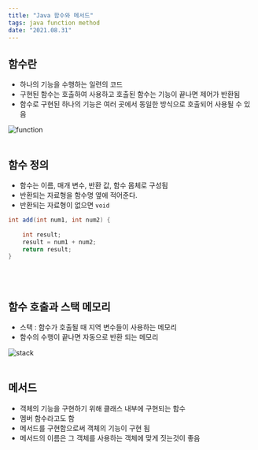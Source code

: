 ```yaml
---
title: "Java 함수와 메서드"
tags: java function method
date: "2021.08.31"
---
```


## 함수란
- 하나의 기능을 수행하는 일련의 코드
- 구현된 함수는 호출하여 사용하고 호출된 함수는 기능이 끝나면 제어가 반환됨
- 함수로 구현된 하나의 기능은 여러 곳에서 동일한 방식으로 호출되어 사용될 수 있음

![function](https://gitlab.com/easyspubjava/javacoursework/-/raw/master/Chapter2/2-03/img/function.png)
<br>
<br>

## 함수 정의
- 함수는 이름, 매개 변수, 반환 값, 함수 몸체로 구성됨
- 반환되는 자료형을 함수명 옆에 적어준다.
- 반환되는 자료형이 없으면 `void`
```java
int add(int num1, int num2) {
		
	int result;
	result = num1 + num2;
	return result;
}
```
<br>
<br>

## 함수 호출과 스택 메모리
- 스택 : 함수가 호출될 때 지역 변수들이 사용하는 메모리
- 함수의 수행이 끝나면 자동으로 반환 되는 메모리

![stack](https://gitlab.com/easyspubjava/javacoursework/-/raw/master/Chapter2/2-03/img/stack.PNG)
<br>
<br>

## 메서드
- 객체의 기능을 구현하기 위해 클래스 내부에 구현되는 함수
- 멤버 함수라고도 함
- 메서드를 구현함으로써 객체의 기능이 구현 됨
- 메서드의 이름은 그 객체를 사용하는 객체에 맞게 짓는것이 좋음



